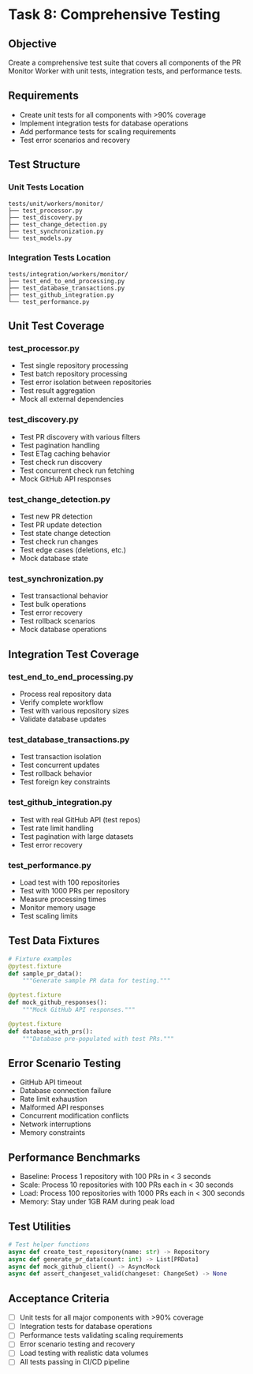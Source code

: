 # Task 8: Comprehensive Testing

## Objective
Create a comprehensive test suite that covers all components of the PR Monitor Worker with unit tests, integration tests, and performance tests.

## Requirements
- Create unit tests for all components with >90% coverage
- Implement integration tests for database operations
- Add performance tests for scaling requirements
- Test error scenarios and recovery

## Test Structure

### Unit Tests Location
```
tests/unit/workers/monitor/
├── test_processor.py
├── test_discovery.py
├── test_change_detection.py
├── test_synchronization.py
└── test_models.py
```

### Integration Tests Location
```
tests/integration/workers/monitor/
├── test_end_to_end_processing.py
├── test_database_transactions.py
├── test_github_integration.py
└── test_performance.py
```

## Unit Test Coverage

### test_processor.py
- Test single repository processing
- Test batch repository processing
- Test error isolation between repositories
- Test result aggregation
- Mock all external dependencies

### test_discovery.py
- Test PR discovery with various filters
- Test pagination handling
- Test ETag caching behavior
- Test check run discovery
- Test concurrent check run fetching
- Mock GitHub API responses

### test_change_detection.py
- Test new PR detection
- Test PR update detection
- Test state change detection
- Test check run changes
- Test edge cases (deletions, etc.)
- Mock database state

### test_synchronization.py
- Test transactional behavior
- Test bulk operations
- Test error recovery
- Test rollback scenarios
- Mock database operations

## Integration Test Coverage

### test_end_to_end_processing.py
- Process real repository data
- Verify complete workflow
- Test with various repository sizes
- Validate database updates

### test_database_transactions.py
- Test transaction isolation
- Test concurrent updates
- Test rollback behavior
- Test foreign key constraints

### test_github_integration.py
- Test with real GitHub API (test repos)
- Test rate limit handling
- Test pagination with large datasets
- Test error recovery

### test_performance.py
- Load test with 100 repositories
- Test with 1000 PRs per repository
- Measure processing times
- Monitor memory usage
- Test scaling limits

## Test Data Fixtures
```python
# Fixture examples
@pytest.fixture
def sample_pr_data():
    """Generate sample PR data for testing."""

@pytest.fixture
def mock_github_responses():
    """Mock GitHub API responses."""

@pytest.fixture
def database_with_prs():
    """Database pre-populated with test PRs."""
```

## Error Scenario Testing
- GitHub API timeout
- Database connection failure
- Rate limit exhaustion
- Malformed API responses
- Concurrent modification conflicts
- Network interruptions
- Memory constraints

## Performance Benchmarks
- Baseline: Process 1 repository with 100 PRs in < 3 seconds
- Scale: Process 10 repositories with 100 PRs each in < 30 seconds
- Load: Process 100 repositories with 1000 PRs each in < 300 seconds
- Memory: Stay under 1GB RAM during peak load

## Test Utilities
```python
# Test helper functions
async def create_test_repository(name: str) -> Repository
async def generate_pr_data(count: int) -> List[PRData]
async def mock_github_client() -> AsyncMock
async def assert_changeset_valid(changeset: ChangeSet) -> None
```

## Acceptance Criteria
- [ ] Unit tests for all major components with >90% coverage
- [ ] Integration tests for database operations
- [ ] Performance tests validating scaling requirements
- [ ] Error scenario testing and recovery
- [ ] Load testing with realistic data volumes
- [ ] All tests passing in CI/CD pipeline